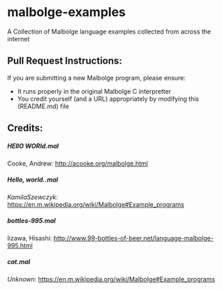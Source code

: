 malbolge-examples
=================

A Collection of Malbolge language examples collected from across the internet

## Pull Request Instructions:

If you are submitting a new Malbolge program, please ensure:

+ It runs properly in the original Malbolge C interpretter
+ You credit yourself (and a URL) appropriately by modifying this (README.md) file

## Credits:

##### HEllO WORld.mal
Cooke, Andrew: http://acooke.org/malbolge.html

##### Hello, world..mal
*KamilaSzewczyk*: https://en.m.wikipedia.org/wiki/Malbolge#Example_programs

##### bottles-995.mal
Iizawa, Hisashi: http://www.99-bottles-of-beer.net/language-malbolge-995.html

##### cat.mal
*Unknown*: https://en.m.wikipedia.org/wiki/Malbolge#Example_programs
